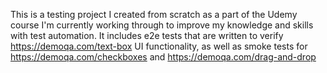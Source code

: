 This is a testing project I created from scratch as a part of the Udemy course I'm currently working through to improve my knowledge and skills with test automation. 
It includes e2e tests that are written to verify https://demoqa.com/text-box UI functionality, as well as smoke tests for https://demoqa.com/checkboxes and https://demoqa.com/drag-and-drop
